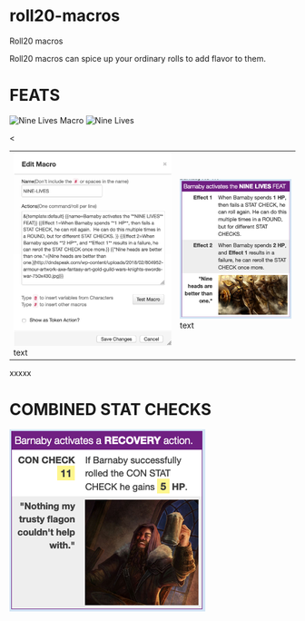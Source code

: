 # roll20-macros
Roll20 macros

Roll20 macros can spice up your ordinary rolls to add flavor to them.

# **FEATS**

![Nine Lives Macro]()  ![Nine Lives](align=top )

<table><tr><td vlign="top"><img src="https://github.com/2533001180/roll20-macros/blob/master/nine-lives-macro.png"> text </td><<td vlign="top"><img src="https://github.com/2533001180/roll20-macros/blob/master/nine-lives-feat.png"> text </td></tr></table>



xxxxx



# **COMBINED STAT CHECKS**
![Recovery](https://github.com/2533001180/roll20-macros/blob/master/recovery-rolls.png)

